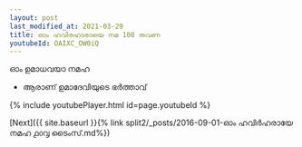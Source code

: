 ```yaml
---
layout: post
last_modified_at: 2021-03-29
title: ഓം ഹവിരഹാരായെ നമ 108 തവണ
youtubeId: OAIXC_OW0iQ
---
```

 
 
 ഓം ഉമാധവയാ നമഹ 
 
 -  ആരാണ് ഉമാദേവിയുടെ ഭർത്താവ് 
 
  
 
  
 
 
 
 
 
 


{% include youtubePlayer.html id=page.youtubeId %}
 
[Next]({{ site.baseurl }}{% link  split2/_posts/2016-09-01-ഓം ഹവിർഹരായേ നമഹ ൧൦൮ ടൈംസ്.md%})
 
